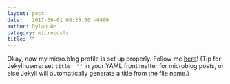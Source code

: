```yaml
---
layout: post
date:   2017-06-01 08:35:00 -0400
author: Dylan On
category: microposts
title: ""
---
```


Okay, *now* my micro.blog profile is set up properly. Follow me [here](https://micro.blog/dylanon)! (Tip for Jekyll users: set `title: ""` in your YAML front matter for microblog posts, or else Jekyll will automatically generate a title from the file name.)